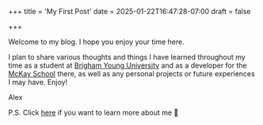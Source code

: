+++
title = 'My First Post'
date = 2025-01-22T16:47:28-07:00
draft = false

+++

Welcome to my blog. I hope you enjoy your time here.

I plan to share various thoughts and things I have learned throughout my time as a student at [Brigham Young University](https://byu.edu) and as a developer for the [McKay School](https://education.byu.edu) there, as well as any personal projects or future experiences I may have. Enjoy!

Alex

P.S. Click [here](/blog/about) if you want to learn more about me 🤠

